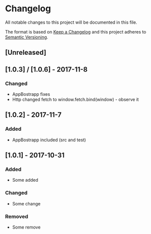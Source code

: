 # Changelog
All notable changes to this project will be documented in this file.

The format is based on [Keep a Changelog](http://keepachangelog.com/en/1.0.0/)
and this project adheres to [Semantic Versioning](http://semver.org/spec/v2.0.0.html).

## [Unreleased]

## [1.0.3] / [1.0.6] - 2017-11-8
### Changed
- AppBostrapp fixes
- Http changed fetch to window.fetch.bind(window) - observe it 
 
## [1.0.2] - 2017-11-7
### Added
- AppBostrapp included (src and test)

## [1.0.1] - 2017-10-31
### Added
- Some added

### Changed
- Some change

### Removed
- Some remove